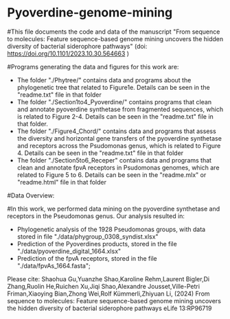 # Pyoverdine-genome-mining

#This file documents the code and data of the manuscript "From sequence to molecules: Feature sequence-based genome mining uncovers the hidden diversity of bacterial siderophore pathways" (doi: https://doi.org/10.1101/2023.10.30.564663 )

#Programs generating the data and figures for this work are:
- The folder "./Phytree/" contains data and programs about the phylogenetic tree that related to Figure1e. Details can be seen in the "readme.txt" file in that folder
- The folder "./Section1to4_Pyoverdine/" contains programs that clean and annotate pyoverdine synthetase from fragmented sequences, which is related to Figure 2-4. Details can be seen in the "readme.txt" file in that folder. 
- The folder "./Figure4_Chord/" contains data and programs that assess the diversity and horizontal gene transfers of the pyoverdine synthetase and receptors across the Psudomonas genus, which is related to Figure 4. Details can be seen in the "readme.txt" file in that folder
- The folder "./Section5to6_Receper" contains data and programs that clean and annotate fpvA receptors in Psudomonas genomes, which are related to Figure 5 to 6. Details can be seen in the "readme.mlx" or "readme.html" file in that folder

#Data Overview: 

#In this work, we performed data mining on the pyoverdine synthetase and receptors in the Pseudomonas genus. Our analysis resulted in:
- Phylogenetic analysis of the 1928 Pseudomonas groups, with data stored in file "./data/phygroup_0308_syndist.xlsx"
- Prediction of the Pyoverdines products, stored in the file "./data/pyoverdine_digital_1664.xlsx"
- Prediction of the fpvA receptors, stored in the file "./data/fpvAs_1664.fasta";

Please cite: Shaohua Gu,Yuanzhe Shao,Karoline Rehm,Laurent Bigler,Di Zhang,Ruolin He,Ruichen Xu,Jiqi Shao,Alexandre Jousset,Ville-Petri Friman,Xiaoying Bian,Zhong Wei,Rolf Kümmerli,Zhiyuan Li, (2024) From sequence to molecules: Feature sequence-based genome mining uncovers the hidden diversity of bacterial siderophore pathways eLife 13:RP96719
